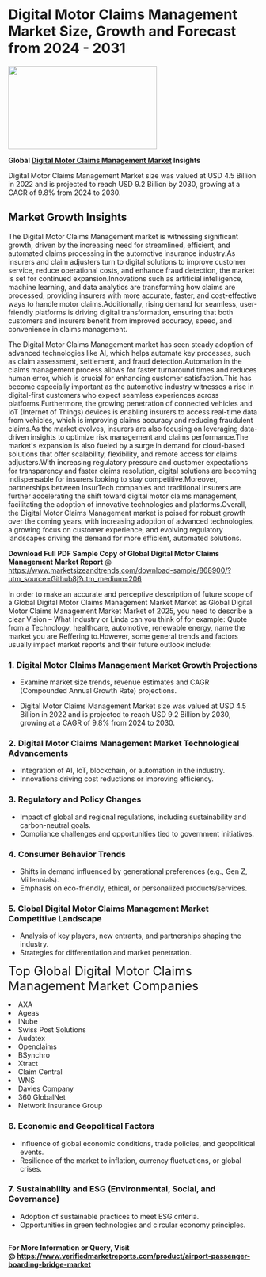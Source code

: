 <H1>Digital Motor Claims Management Market Size, Growth and Forecast from 2024 - 2031</H1><img class="aligncenter size-medium wp-image-584254" src="https://thirdeyenews.in/wp-content/uploads/2024/09/Global-Market-Research-300x168.jpeg" alt="" width="300" height="168" /><p><strong>Global&nbsp;<a href="https://www.marketsizeandtrends.com/download-sample/868900/?utm_source=Github8j?utm_medium=206">Digital Motor Claims Management Market</a> Insights</strong></p><p>Digital Motor Claims Management Market size was valued at USD 4.5 Billion in 2022 and is projected to reach USD 9.2 Billion by 2030, growing at a CAGR of 9.8% from 2024 to 2030.</p><p><h2>Market Growth Insights</h2> <p>The Digital Motor Claims Management market is witnessing significant growth, driven by the increasing need for streamlined, efficient, and automated claims processing in the automotive insurance industry.As insurers and claim adjusters turn to digital solutions to improve customer service, reduce operational costs, and enhance fraud detection, the market is set for continued expansion.Innovations such as artificial intelligence, machine learning, and data analytics are transforming how claims are processed, providing insurers with more accurate, faster, and cost-effective ways to handle motor claims.Additionally, rising demand for seamless, user-friendly platforms is driving digital transformation, ensuring that both customers and insurers benefit from improved accuracy, speed, and convenience in claims management.</p> <p>The Digital Motor Claims Management market has seen steady adoption of advanced technologies like AI, which helps automate key processes, such as claim assessment, settlement, and fraud detection.Automation in the claims management process allows for faster turnaround times and reduces human error, which is crucial for enhancing customer satisfaction.This has become especially important as the automotive industry witnesses a rise in digital-first customers who expect seamless experiences across platforms.Furthermore, the growing penetration of connected vehicles and IoT (Internet of Things) devices is enabling insurers to access real-time data from vehicles, which is improving claims accuracy and reducing fraudulent claims.As the market evolves, insurers are also focusing on leveraging data-driven insights to optimize risk management and claims performance.The market's expansion is also fueled by a surge in demand for cloud-based solutions that offer scalability, flexibility, and remote access for claims adjusters.With increasing regulatory pressure and customer expectations for transparency and faster claims resolution, digital solutions are becoming indispensable for insurers looking to stay competitive.Moreover, partnerships between InsurTech companies and traditional insurers are further accelerating the shift toward digital motor claims management, facilitating the adoption of innovative technologies and platforms.Overall, the Digital Motor Claims Management market is poised for robust growth over the coming years, with increasing adoption of advanced technologies, a growing focus on customer experience, and evolving regulatory landscapes driving the demand for more efficient, automated solutions.</p> <p><span class=""><strong>Download Full PDF Sample Copy of Global Digital Motor Claims Management Market Report</strong> @ <a href="https://www.marketsizeandtrends.com/download-sample/868900/?utm_source=Github8j?utm_medium=206" target="_blank">https://www.marketsizeandtrends.com/download-sample/868900/?utm_source=Github8j?utm_medium=206</a></span></p><p>In order to make an accurate and perceptive description of future scope of a Global&nbsp;Digital Motor Claims Management Market Market as Global&nbsp;Digital Motor Claims Management Market Market of 2025, you need to describe a clear Vision &ndash; What Industry or Linda can you think of for example: Quote from a Technology, healthcare, automotive, renewable energy, name the market you are Reffering to.However, some general trends and factors usually impact market reports and their future outlook include:</p><h3>1.&nbsp;<strong>Digital Motor Claims Management Market Growth Projections</strong></h3><ul><li>Examine market size trends, revenue estimates and CAGR (Compounded Annual Growth Rate) projections.</li><li><p>Digital Motor Claims Management Market size was valued at USD 4.5 Billion in 2022 and is projected to reach USD 9.2 Billion by 2030, growing at a CAGR of 9.8% from 2024 to 2030.</p></li></ul><h3>2.&nbsp;<strong>Digital Motor Claims Management Market Technological Advancements</strong></h3><ul><li>Integration of AI, IoT, blockchain, or automation in the industry.</li><li>Innovations driving cost reductions or improving efficiency.</li></ul><h3>3.&nbsp;<strong>Regulatory and Policy Changes</strong></h3><ul><li>Impact of global and regional regulations, including sustainability and carbon-neutral goals.</li><li>Compliance challenges and opportunities tied to government initiatives.</li></ul><h3>4.&nbsp;<strong>Consumer Behavior Trends</strong></h3><ul><li>Shifts in demand influenced by generational preferences (e.g., Gen Z, Millennials).</li><li>Emphasis on eco-friendly, ethical, or personalized products/services.</li></ul><h3>5.&nbsp;<strong>Global Digital Motor Claims Management Market Competitive Landscape</strong></h3><ul><li>Analysis of key players, new entrants, and partnerships shaping the industry.</li><li>Strategies for differentiation and market penetration.</li></ul><p data-pm-slice="1 1 []"><span style="color: inherit; font-family: inherit; font-size: 25px;">Top Global Digital Motor Claims Management Market Companies</span></p><div class="" data-test-id=""><p><li>AXA</li><li> Ageas</li><li> INube</li><li> Swiss Post Solutions</li><li> Audatex</li><li> Openclaims</li><li> BSynchro</li><li> Xtract</li><li> Claim Central</li><li> WNS</li><li> Davies Company</li><li> 360 GlobalNet</li><li> Network Insurance Group</li></p></div><h3>6.&nbsp;<strong>Economic and Geopolitical Factors</strong></h3><ul><li>Influence of global economic conditions, trade policies, and geopolitical events.</li><li>Resilience of the market to inflation, currency fluctuations, or global crises.</li></ul><h3>7.&nbsp;<strong>Sustainability and ESG (Environmental, Social, and Governance)</strong></h3><ul><li>Adoption of sustainable practices to meet ESG criteria.</li><li>Opportunities in green technologies and circular economy principles.</li></ul><h2><strong style="font-size: 14px;">For More Information or Query, Visit @&nbsp;</strong><a style="background-color: #ffffff; font-size: 14px;" href="https://www.marketsizeandtrends.com/report/digital-motor-claims-management-market/" target="_blank">https://www.verifiedmarketreports.com/product/airport-passenger-boarding-bridge-market</a></h2>